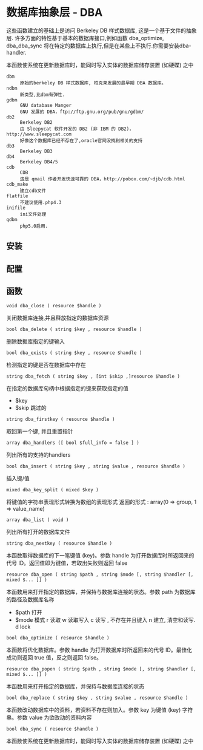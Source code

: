 # 数据库抽象层 - DBA



这些函数建立的基础上是访问 Berkeley DB 样式数据库, 这是一个基于文件的抽象层. 许多方面的特性基于基本的数据库接口,例如函数 dba_optimize, dba_dba_sync 将在特定的数据库上执行,但是在某些上不执行.你需要安装dba-handler.

本函数使系统在更新数据库时，能同时写入实体的数据库储存装置 (如硬碟) 之中

```
dbm     
     原始的berkeley DB 样式数据库, 柏克莱发展的最早期 DBA 数据库。
ndbm
     新类型,比dbm有弹性.
gdbm
     GNU database Manger
     GNU 发展的 DBA，ftp://ftp.gnu.org/pub/gnu/gdbm/
db2
     Berkeley DB2
     由 Sleepycat 软件开发的 DB2 (非 IBM 的 DB2)，http://www.sleepycat.com
     好像这个数据库已经不存在了,oracle官网没找到相关的支持
db3
     Berkeley DB3
db4
     Berkeley DB4/5
cdb
     CDB
     这是 qmail 作者开发快速可靠的 DBA，http://pobox.com/~djb/cdb.html
cdb_make
     建立cdb文件 
flatfile
     不建议使用.php4.3
inifile
     ini文件处理
qdbm
     php5.0启用.
```

## 安装



## 配置




## 函数

`void dba_close ( resource $handle )`

关闭数据库连接,并且释放指定的数据库资源

`bool dba_delete ( string $key , resource $handle )`

删除数据库指定的键输入

`bool dba_exists ( string $key , resource $handle )`

检测指定的键是否在数据库中存在

`string dba_fetch ( string $key , [int $skip ,]resource $handle )`

在指定的数据库句柄中根据指定的键来获取指定的值
- $key
- $skip     跳过的
     
`string dba_firstkey ( resource $handle )`

取回第一个键, 并且重置指针

`array dba_handlers ([ bool $full_info = false ] )`

列出所有的支持的handlers

`bool dba_insert ( string $key , string $value , resource $handle )`

插入键/值

`mixed dba_key_split ( mixed $key )`

将键值的字符串表现形式转换为数组的表现形式
     返回的形式 : array(0 => group, 1 => value_name)

`array dba_list ( void )`

列出所有打开的数据库文件

`string dba_nextkey ( resource $handle )`

本函数取得数据库的下一笔键值 (key)。参数 handle 为打开数据库时所返回来的代号 ID。返回值即为键值，若取出失败则返回 false

`resource dba_open ( string $path , string $mode [, string $handler [, mixed $... ]] )`

本函数用来打开指定的数据库，并保持与数据库连接的状态。参数 path 为数据库的路径及数据库名称
- $path      打开
- $mode      模式
          r     读取
          w     读取写入
          c     读写 , 不存在并且键入
          n     建立, 清空和读写.
          d     lock

`bool dba_optimize ( resource $handle )`

本函数将优化数据库。参数 handle 为打开数据库时所返回来的代号 ID。最佳化成功则返回 true 值，反之则返回 false。

`resource dba_popen ( string $path , string $mode [, string $handler [, mixed $... ]] )`

本函数用来打开指定的数据库，并保持与数据库连接的状态

`bool dba_replace ( string $key , string $value , resource $handle )`

本函数改动数据库中的资料，若资料不存在则加入。参数 key 为键值 (key) 字符串。参数 value 为欲改动的资料内容

`bool dba_sync ( resource $handle )`

本函数使系统在更新数据库时，能同时写入实体的数据库储存装置 (如硬碟) 之中

























